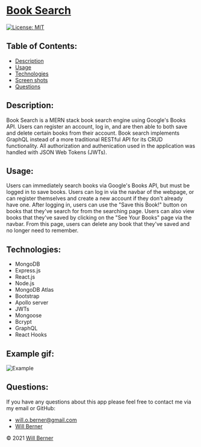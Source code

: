 # [Book Search](https://mern-google-book-search-app.herokuapp.com/)
[![License: MIT](https://img.shields.io/badge/License-MIT-yellow.svg)](https://opensource.org/licenses/MIT)

## Table of Contents:

- [Description](#description)
- [Usage](#usage)
- [Technologies](#technologies)
- [Screen shots](#screen-shots)
- [Questions](#questions)

## Description:

Book Search is a MERN stack book search engine using Google's Books API. Users can register an account, log in, and are then able to both save and delete certain books from their account. Book search implements GraphQL instead of a more traditional RESTful API for its CRUD functionality. All authorization and authenication used in the application was handled with JSON Web Tokens (JWTs).

## Usage:

Users can immediately search books via Google's Books API, but must be logged in to save books. Users can log in via the navbar of the webpage, or can register themselves and create a new account if they don't already have one. After logging in, users can use the "Save this Book!" button on books that they've search for from the searching page. Users can also view books that they've saved by clicking on the "See Your Books" page via the navbar. From this page, users can delete any book that they've saved and no longer need to remember.

## Technologies:

- MongoDB
- Express.js
- React.js
- Node.js
- MongoDB Atlas
- Bootstrap
- Apollo server
- JWTs
- Mongoose
- Bcrypt
- GraphQL
- React Hooks

## Example gif:
![Example](https://user-images.githubusercontent.com/25047954/139560593-ef727074-2b6a-48d5-b4b5-8b9651ed8d84.gif)

## Questions:

If you have any questions about this app please feel free to contact me via my email or GitHub:

- will.o.berner@gmail.com
- [Will Berner](https://github.com/WillBerner)

&copy; 2021 [Will Berner](https://github.com/WillBerner)
